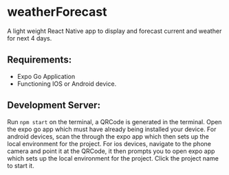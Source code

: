 # weatherForecast
A light weight React Native app to display and forecast current and weather for next 4 days.

## Requirements: 
* Expo Go Application
* Functioning IOS or Android device.

## Development Server: 
Run `npm start` on the terminal, a QRCode is generated in the terminal. Open the expo go app which must have already being installed your device. For android devices, scan the through the expo app which then sets up the local environment for the project. For ios devices, navigate to the phone camera and point it at the QRCode, it then prompts you to open expo app which sets up the local environment for the project. Click the project name to start it.
